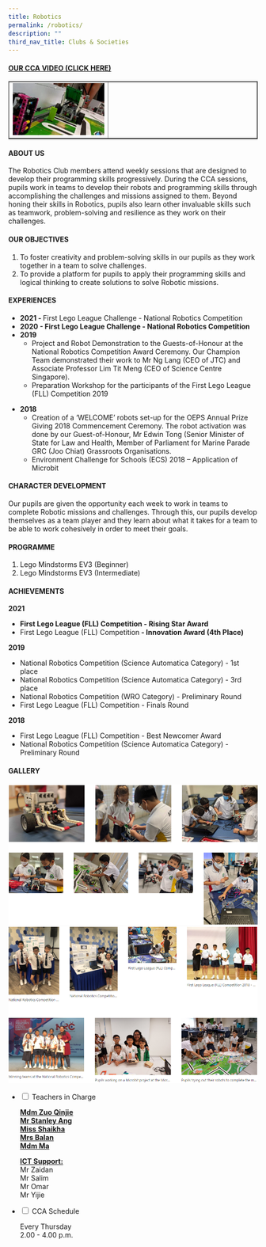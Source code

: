 ```yaml
---
title: Robotics
permalink: /robotics/
description: ""
third_nav_title: Clubs & Societies
---
```

<h4><strong><a title="Our CCA Video (Click here)" href="https://drive.google.com/file/d/1xYyFCsjSmZZq43_IeHWUhsT_H9cByJLW/view?usp=sharing" target="_blank" rel="noopener">OUR CCA VIDEO (CLICK HERE)</a></strong></h4>
<table style="border-collapse: collapse; width: 100%;" border="1">
<tbody>
<tr>
<td style="width: 40%;"><a href="https://drive.google.com/file/d/1xYyFCsjSmZZq43_IeHWUhsT_H9cByJLW/view?usp=sharing"><img src="/images/robo1.jpg"></a></td>
<td style="width: 60%;">&nbsp;</td>
</tr>
</tbody>
</table>
<h4><strong>ABOUT US</strong></h4>
<p>The Robotics Club members attend weekly sessions that are designed to develop their programming skills progressively. During the CCA sessions, pupils work in teams to develop their robots and programming skills through accomplishing the challenges and missions assigned to them. Beyond honing their skills in Robotics, pupils also learn other invaluable skills such as teamwork, problem-solving and resilience as they work on their challenges.</p>
<h4><strong>OUR OBJECTIVES</strong></h4>
<ol>
<li>To foster creativity and problem-solving skills in our pupils as they work together in a team to solve challenges.</li>
<li>To provide a platform for pupils to apply their programming skills and logical thinking to create solutions to solve Robotic missions.</li>
</ol>
<h4><strong>EXPERIENCES</strong></h4>
<ul>
<li><strong>2021 - </strong>First Lego League Challenge - National Robotics Competition</li>
<li><strong>2020 -&nbsp;First Lego League Challenge - National Robotics Competition</strong></li>
<li><strong>2019</strong>
<ul>
<li>Project and Robot Demonstration to the Guests-of-Honour at the National Robotics Competition Award Ceremony. Our Champion Team demonstrated their work to Mr Ng Lang (CEO of JTC) and Associate Professor Lim Tit Meng (CEO of Science Centre Singapore).</li>
<li>Preparation Workshop for the participants of the First Lego League (FLL) Competition 2019</li>
</ul>
</li>
</ul>
<ul>
<li aria-level="1"><strong>2018</strong>
<ul>
<li aria-level="2">Creation of a &lsquo;WELCOME&rsquo; robots set-up for the OEPS Annual Prize Giving 2018 Commencement Ceremony. The robot activation was done by our Guest-of-Honour, Mr Edwin Tong (Senior Minister of State for Law and Health, Member of Parliament for Marine Parade GRC (Joo Chiat) Grassroots Organisations.</li>
<li aria-level="2">Environment Challenge for Schools (ECS) 2018 &ndash; Application of Microbit</li>
</ul>
</li>
</ul>
<h4><strong>CHARACTER DEVELOPMENT</strong></h4>
<p>Our pupils are given the opportunity each week to work in teams to complete Robotic missions and challenges. Through this, our pupils develop themselves as a team player and they learn about what it takes for a team to be able to work cohesively in order to meet their goals.</p>
<h4><strong>PROGRAMME</strong></h4>
<ol>
<li>Lego Mindstorms EV3 (Beginner)&nbsp;</li>
<li>Lego Mindstorms EV3 (Intermediate)</li>
</ol>
<h4><strong>ACHIEVEMENTS</strong></h4>
<p><strong>2021 </strong></p>
<ul>
<li aria-level="1"><strong>First Lego League (FLL) Competition - Rising Star Award</strong></li>
<li aria-level="1">First Lego League (FLL) Competition<strong> - Innovation Award (4th Place) </strong></li>
</ul>
<p><strong>2019</strong></p>
<ul>
<li>National Robotics Competition (Science Automatica Category) - 1st place</li>
<li>National Robotics Competition (Science Automatica Category) - 3rd place&nbsp;</li>
<li>National Robotics Competition (WRO Category) - Preliminary Round&nbsp;</li>
<li>First Lego League (FLL) Competition - Finals Round</li>
</ul>
<p><strong>2018</strong></p>
<ul>
<li>First Lego League (FLL) Competition - Best Newcomer Award&nbsp;</li>
<li>National Robotics Competition (Science Automatica Category) - Preliminary Round</li>
</ul>
<h4><strong>GALLERY</strong></h4>
<img src="/images/robo2.png"><br>
<img src="/images/robo3.png">
<ul class="jekyllcodex_accordion">
<li><input id="accordion1" type="checkbox" /> <label for="accordion1">Teachers in Charge</label>
<div>
<p><u><strong>Mdm Zuo Qinjie<br />Mr Stanley Ang<br />Miss Shaikha<br />Mrs Balan<br />Mdm Ma</strong></u></p>
<p><strong><span style="text-decoration: underline;">ICT Support:</span><br /></strong>Mr Zaidan<br />Mr Salim<br />Mr Omar<br />Mr Yijie</p>
</div>
</li>
<li><input id="accordion2" type="checkbox" /> <label for="accordion2">CCA Schedule</label>
<div>
<p>Every Thursday<br />2.00 - 4.00 p.m.</p>
</div>
</li>
</ul>